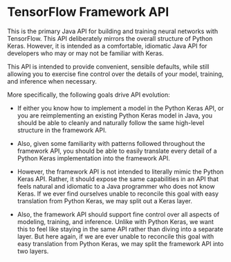# TensorFlow Framework API

This is the primary Java API for building and training neural networks with TensorFlow.
This API deliberately mirrors the overall structure of Python Keras. However, it
is intended as a comfortable, idiomatic Java API for developers who may or may not
be familiar with Keras.

This API is intended to provide convenient, sensible defaults, while still allowing you to 
exercise fine control over the details of your model, training, and inference when necessary.

More specifically, the following goals drive API evolution:

* If either you know how to implement a model in the Python Keras API, or you are reimplementing an 
  existing Python Keras model in Java, you should be able to cleanly and naturally follow the same 
  high-level structure in the framework API.

* Also, given some familiarity with patterns followed throughout the framework API, you should be 
  able to easily translate every detail of a Python Keras implementation into the framework API.

* However, the framework API is not intended to literally mimic the Python Keras API. Rather, it 
  should expose the same capabilities in an API that feels natural and idiomatic to a Java 
  programmer who does not know Keras. If we ever find ourselves unable to reconcile this goal with 
  easy translation from Python Keras, we may split out a Keras layer.

* Also, the framework API should support fine control over all aspects of modeling, training, and 
  inference. Unlike with Python Keras, we want this to feel like staying in the same API rather 
  than diving into a separate layer. But here again, if we are ever unable to reconcile this goal 
  with easy translation from Python Keras, we may split the framework API into two layers.
